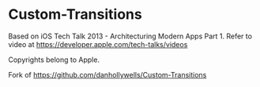 Custom-Transitions
==================

Based on iOS Tech Talk 2013 - Architecturing Modern Apps Part 1. Refer to video at https://developer.apple.com/tech-talks/videos

Copyrights belong to Apple.

Fork of https://github.com/danhollywells/Custom-Transitions
